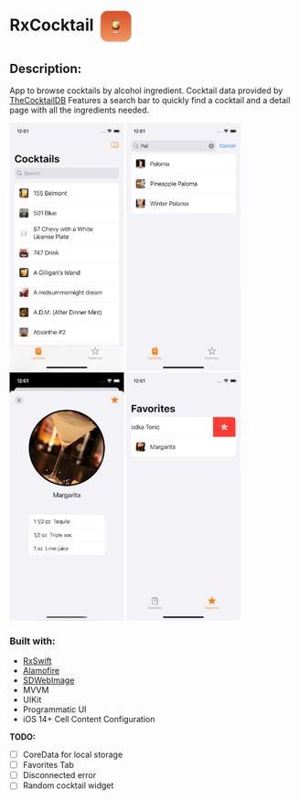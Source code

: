 # RxCocktail <img align="center" src= "Screenshots/icon.png">

## Description: 
App to browse cocktails by alcohol ingredient. Cocktail data provided by [TheCocktailDB](https://www.thecocktaildb.com)
Features a search bar to quickly find a cocktail and a detail page with all the ingredients needed.
<p>
<img src= "Screenshots/screenshot1.png" width = "200">
<img src= "Screenshots/screenshot2.png" width = "200">

<img src= "Screenshots/screenshot3.png" width = "200">
<img src= "Screenshots/screenshot4.png" width = "200">
</p>

### Built with:
- [RxSwift](https://github.com/ReactiveX/RxSwift)
- [Alamofire](https://github.com/Alamofire/Alamofire)
- [SDWebImage](https://github.com/SDWebImage/SDWebImage)
- MVVM
- UIKit
- Programmatic UI
- iOS 14+ Cell Content Configuration

**TODO:** 
- [ ] CoreData for local storage
- [ ] Favorites Tab
- [ ] Disconnected error
- [ ] Random cocktail widget

